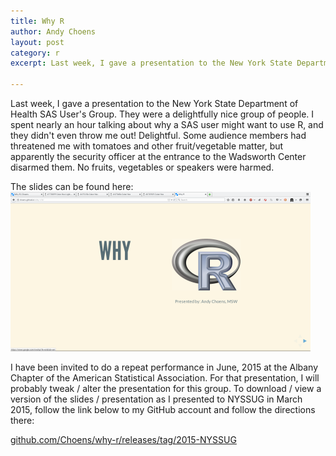 ```yaml
---
title: Why R
author: Andy Choens
layout: post
category: r
excerpt: Last week, I gave a presentation to the New York State Department of Health SAS User's Group. They were a delightfully nice group of people. I spent nearly an hour talking about why a SAS user might want to use R, and they didn't even throw me out!

---
```


Last week, I gave a presentation to the New York State Department of
Health SAS User's Group. They were a delightfully nice group of
people. I spent nearly an hour talking about why a SAS user might want
to use R, and they didn't even throw me out! Delightful. Some audience
members had threatened me with tomatoes and other fruit/vegetable
matter, but apparently the security officer at the entrance to the
Wadsworth Center disarmed them. No fruits, vegetables or speakers were
harmed.

The slides can be found here:
<br />
<a href="http://choens.github.io/why-r">
<img src="/img/2015-03-09/why-r.png" alt="Screenshot of first Why R
slide." width="480" height="255" class="img" > 
</a>

I have been invited to do a repeat performance in June, 2015 at the
Albany Chapter of the American Statistical Association. For that
presentation, I will probably tweak / alter the presentation for this
group. To download / view a version of the slides / presentation as I
presented to NYSSUG in March 2015, follow the link below to my GitHub
account and follow the directions there:

<a href="https://github.com/Choens/why-r/releases/tag/2015-NYSSUG">
github.com/Choens/why-r/releases/tag/2015-NYSSUG
</a>
